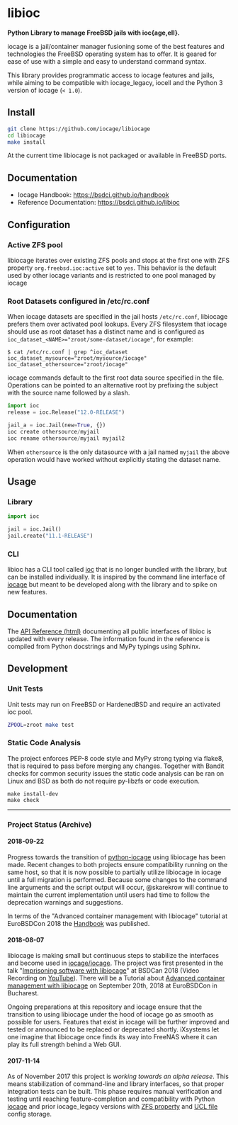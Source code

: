 # libioc

**Python Library to manage FreeBSD jails with ioc{age,ell}.**

iocage is a jail/container manager fusioning some of the best features and technologies the FreeBSD operating system has to offer.
It is geared for ease of use with a simple and easy to understand command syntax.

This library provides programmatic access to iocage features and jails, while aiming to be compatible with iocage_legacy, iocell and the Python 3 version of iocage (`< 1.0`).

## Install

```sh
git clone https://github.com/iocage/libiocage
cd libiocage
make install
```

At the current time libiocage is not packaged or available in FreeBSD ports.

## Documentation

- Iocage Handbook: https://bsdci.github.io/handbook
- Reference Documentation: https://bsdci.github.io/libioc

## Configuration

### Active ZFS pool

libiocage iterates over existing ZFS pools and stops at the first one with ZFS property `org.freebsd.ioc:active` set to `yes`.
This behavior is the default used by other iocage variants and is restricted to one pool managed by iocage

### Root Datasets configured in /etc/rc.conf

When iocage datasets are specified in the jail hosts `/etc/rc.conf`, libiocage prefers them over activated pool lookups.
Every ZFS filesystem that iocage should use as root dataset has a distinct name and is configured as `ioc_dataset_<NAME>="zroot/some-dataset/iocage"`, for example:

```
$ cat /etc/rc.conf | grep ^ioc_dataset
ioc_dataset_mysource="zroot/mysource/iocage"
ioc_dataset_othersource="zroot/iocage"
```

iocage commands default to the first root data source specified in the file.
Operations can be pointed to an alternative root by prefixing the subject with the source name followed by a slash.

```python
import ioc
release = ioc.Release("12.0-RELEASE")

jail_a = ioc.Jail(new=True, {})
ioc create othersource/myjail
ioc rename othersource/myjail myjail2
```

When `othersource` is the only datasource with a jail named `myjail` the above operation would have worked without explicitly stating the dataset name.

## Usage

### Library

```python
import ioc

jail = ioc.Jail()
jail.create("11.1-RELEASE")
```

### CLI

libioc has a CLI tool called [ioc](https://github.com/bsdci/ioc) that is no longer bundled with the library, but can be installed individually.
It is inspired by the command line interface of [iocage](https://github.com/iocage/iocage) but meant to be developed along with the library and to spike on new features.

## Documentation

The [API Reference (html)](https://bsdci.github.io/libioc) documenting all public interfaces of libioc is updated with every release.
The information found in the reference is compiled from Python docstrings and MyPy typings using Sphinx.

## Development

### Unit Tests

Unit tests may run on FreeBSD or HardenedBSD and require an activated ioc pool.

```sh
ZPOOL=zroot make test
```

### Static Code Analysis

The project enforces PEP-8 code style and MyPy strong typing via flake8, that is required to pass before merging any changes.
Together with Bandit checks for common security issues the static code analysis can be ran on Linux and BSD as both do not require py-libzfs or code execution.

```
make install-dev
make check
```

---

### Project Status (Archive)

#### 2018-09-22
Progress towards the transition of [python-iocage](https://github.com/iocage/iocage) using libiocage has been made.
Recent changes to both projects ensure compatibility running on the same host, so that it is now possible to partially utilize libiocage in iocage until a full migration is performed.
Because some changes to the command line arguments and the script output will occur, @skarekrow will continue to maintain the current implementation until users had time to follow the deprecation warnings and suggestions.

In terms of the "Advanced container management with libiocage" tutorial at EuroBSDCon 2018 the [Handbook](https://bsdci.github.io/handbook) was published.

#### 2018-08-07
libiocage is making small but continuous steps to stabilize the interfaces and become used in [iocage/iocage](https://github.com/iocage/iocage).
The project was first presented in the talk "[Imprisoning software with libiocage](https://www.bsdcan.org/2018/schedule/events/957.en.html)" at BSDCan 2018 (Video Recording on [YouTube](https://www.youtube.com/watch?v=CTGc3zYToh0)).
There will be a Tutorial about [Advanced container management with libiocage](https://2018.eurobsdcon.org/tutorial-speakers/#StefanGronke) on September 20th, 2018 at EuroBSDCon in Bucharest.

Ongoing preparations at this repository and iocage ensure that the transition to using libiocage under the hood of iocage go as smooth as possible for users.
Features that exist in iocage will be further improved and tested or announced to be replaced or deprecated shortly.
iXsystems let one imagine that libiocage once finds its way into FreeNAS where it can play its full strength behind a Web GUI.

#### 2017-11-14
As of November 2017 this project is *working towards an alpha release*.
This means stabilization of command-line and library interfaces, so that proper integration tests can be built.
This phase requires manual verification and testing until reaching feature-completion and compatibility with Python [iocage](https://github.com/iocage/iocage) and prior iocage_legacy versions with [ZFS property](https://github.com/iocage/iocage_legacy/tree/master) and [UCL file](https://github.com/iocage/iocage_legacy) config storage.
